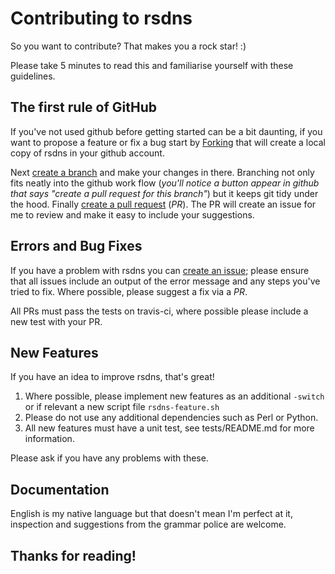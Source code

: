 # Contributing to rsdns

So you want to contribute? That makes you a rock star! :)

Please take 5 minutes to read this and familiarise yourself with these guidelines.

## The first rule of GitHub

If you've not used github before getting started can be a bit daunting, if you want to propose a feature or fix a bug start by [Forking](https://help.github.com/articles/fork-a-repo/) that will create a local copy of rsdns in your github account.

Next [create a branch](https://help.github.com/articles/creating-and-deleting-branches-within-your-repository/) and make your changes in there. Branching not only fits neatly into the github work flow (*you'll notice a button appear in github that says "create a pull request for this branch"*) but it keeps git tidy under the hood.
Finally [create a pull request](https://help.github.com/articles/creating-a-pull-request/) (*PR*). The PR will create an issue for me to review and make it easy to include your suggestions.

## Errors and Bug Fixes

If you have a problem with rsdns you can [create an issue](https://github.com/linickx/rsdns/issues); please ensure that all issues include an output of the error message and any steps you've tried to fix. Where possible, please suggest a fix via a *PR*.

All PRs must pass the tests on travis-ci, where possible please include a new test with your PR.

## New Features

If you have an idea to improve rsdns, that's great!

1. Where possible, please implement new features as an additional `-switch` or if relevant a new script file `rsdns-feature.sh`
2. Please do not use any additional dependencies such as Perl or Python.
3. All new features must have a unit test, see tests/README.md for more information.

Please ask if you have any problems with these. 

## Documentation

English is my native language but that doesn't mean I'm perfect at it, inspection and suggestions from the grammar police are welcome.

## Thanks for reading!
